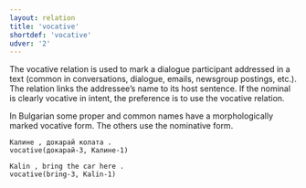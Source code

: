 ```yaml
---
layout: relation
title: 'vocative'
shortdef: 'vocative'
udver: '2'
---
```


The vocative relation is used to mark a dialogue participant addressed in a text (common in conversations, dialogue, emails, newsgroup postings, etc.). The relation links the addressee’s name to its host sentence. If the nominal is clearly vocative in intent, the preference is to use the vocative relation. 

In Bulgarian some proper and common names have a morphologically marked vocative form. The others use the nominative form.

~~~ sdparse
Калине , докарай колата .
vocative(докарай-3, Калине-1)
~~~

~~~ sdparse
Kalin , bring the car here .
vocative(bring-3, Kalin-1)
~~~
<!-- Interlanguage links updated Pá kvě 14 11:09:22 CEST 2021 -->
